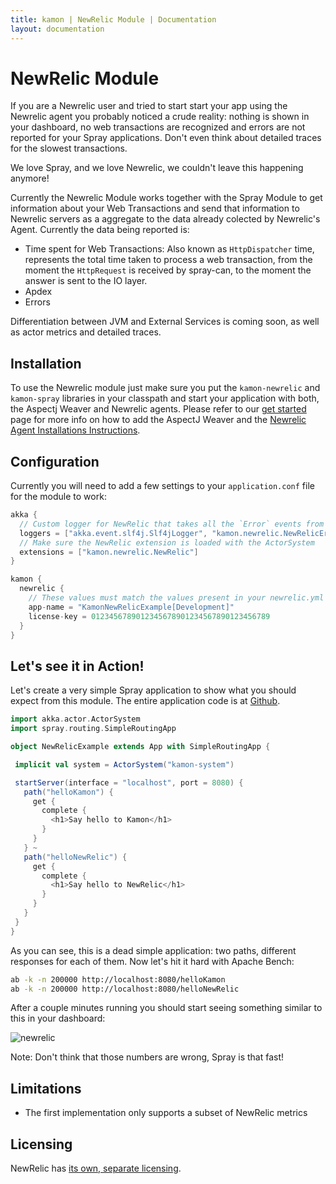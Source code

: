 ```yaml
---
title: kamon | NewRelic Module | Documentation
layout: documentation
---
```


NewRelic Module
===============

If you are a Newrelic user and tried to start start your app using the Newrelic agent you probably noticed a crude reality:
nothing is shown in your dashboard, no web transactions are recognized and errors are not reported for your Spray applications.
Don't even think about detailed traces for the slowest transactions.

We love Spray, and we love Newrelic, we couldn't leave this happening anymore!

Currently the Newrelic Module works together with the Spray Module to get information about your Web Transactions and send
that information to Newrelic servers as a aggregate to the data already colected by Newrelic's Agent. Currently the data
being reported is:

- Time spent for Web Transactions: Also known as `HttpDispatcher` time, represents the total time taken to process a web
transaction, from the moment the `HttpRequest` is received by spray-can, to the moment the answer is sent to the IO layer.
- Apdex
- Errors

Differentiation between JVM and External Services is coming soon, as well as actor metrics and detailed traces.



Installation
-------------

To use the Newrelic module just make sure you put the `kamon-newrelic` and `kamon-spray` libraries in your classpath and
start your application with both, the Aspectj Weaver and Newrelic agents. Please refer to our [get started](/get-started) page
for more info on how to add the AspectJ Weaver and the [Newrelic Agent Installations Instructions](https://docs.newrelic.com/docs/java/new-relic-for-java#h2-installation).


Configuration
-------------

Currently you will need to add a few settings to your `application.conf` file for the module to work:

```scala
akka {
  // Custom logger for NewRelic that takes all the `Error` events from the event stream and publish them to NewRelic
  loggers = ["akka.event.slf4j.Slf4jLogger", "kamon.newrelic.NewRelicErrorLogger"]
  // Make sure the NewRelic extension is loaded with the ActorSystem
  extensions = ["kamon.newrelic.NewRelic"]
}

kamon {
  newrelic {
    // These values must match the values present in your newrelic.yml file.
    app-name = "KamonNewRelicExample[Development]"
    license-key = 0123456789012345678901234567890123456789
  }
}
```


Let's see it in Action!
-----------------------

Let's create a very simple Spray application to show what you should expect from this module. The entire application code
is at [Github](https://github.com/kamon-io/Kamon/tree/master/kamon-examples/kamon-newrelic-example).

```scala
import akka.actor.ActorSystem
import spray.routing.SimpleRoutingApp

object NewRelicExample extends App with SimpleRoutingApp {

 implicit val system = ActorSystem("kamon-system")

 startServer(interface = "localhost", port = 8080) {
   path("helloKamon") {
     get {
       complete {
         <h1>Say hello to Kamon</h1>
       }
     }
   } ~
   path("helloNewRelic") {
     get {
       complete {
         <h1>Say hello to NewRelic</h1>
       }
     }
   }
 }
}
```

As you can see, this is a dead simple application: two paths, different responses for each of them. Now let's hit it hard
with Apache Bench:

```bash
ab -k -n 200000 http://localhost:8080/helloKamon
ab -k -n 200000 http://localhost:8080/helloNewRelic
```

After a couple minutes running you should start seeing something similar to this in your dashboard:

![newrelic](/assets/img/newrelic.png "NewRelic Screenshot")

<div class="alert alert-info">
Note: Don't think that those numbers are wrong, Spray is that fast!
</div>


Limitations
-----------
* The first implementation only supports a subset of NewRelic metrics


Licensing
---------
NewRelic has [its own, separate licensing](http://newrelic.com/terms).

